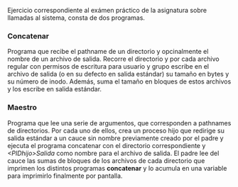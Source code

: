 Ejercicio correspondiente al exámen práctico de la asignatura sobre llamadas al sistema, 
consta de dos programas.

### Concatenar

Programa que recibe el pathname de un directorio y opcinalmente el nombre
de un archivo de salida. Recorre el directorio y por cada archivo regular
con permisos de escritura para usuario y grupo escribe en el archivo de 
salida (o en su defecto en salida estándar) su tamaño en bytes y su número
de inodo. Además, suma el tamaño en bloques de estos archivos y los escribe
en salida estándar.

### Maestro

Programa que lee una serie de argumentos, que corresponden a pathnames de directorios.
Por cada uno de ellos, crea un proceso hijo que redirige su salida estándar
a un cauce sin nombre previamente creado por el padre y ejecuta el programa 
concatenar con el directorio correspondiente y *\<PIDhijo\>Salida* como nombre
para el archivo de salida. El padre lee del cauce las sumas de bloques de los
archivos de cada directorio que imprimen los distintos programas **concatenar** y 
lo acumula en una variable para imprimirlo finalmente por pantalla.
